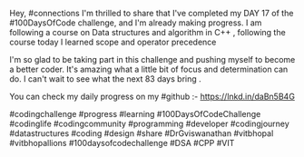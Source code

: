 Hey, #connections I'm thrilled to share that I've completed my DAY 17 of the #100DaysOfCode challenge, and I'm already making progress. I am following a course on Data structures and algorithm in C++ , following the course today I learned scope and operator precedence

I'm so glad to be taking part in this challenge and pushing myself to become a better coder. It's amazing what a little bit of focus and determination can do. I can't wait to see what the next 83 days bring .

You can check my daily progress on my #github :- https://lnkd.in/daBn5B4G

#codingchallenge #progress #learning #100DaysOfCodeChallenge #codinglife #codingcommunity #programming #developer #codingjourney #datastructures #coding #design #share #DrGviswanathan #vitbhopal #vitbhopallions #100daysofcodechallenge
#DSA #CPP #VIT
    

